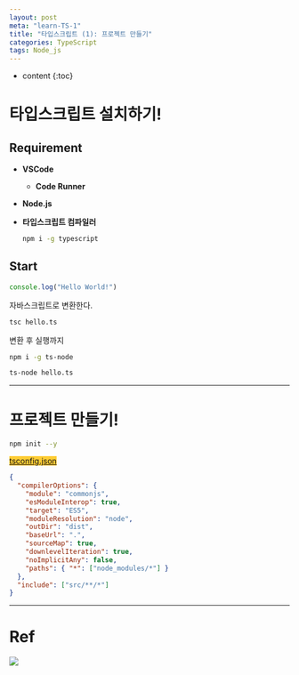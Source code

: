 ```yaml
---
layout: post
meta: "learn-TS-1"
title: "타입스크립트 (1): 프로젝트 만들기"
categories: TypeScript
tags: Node_js
---
```


* content
{:toc}


# 타입스크립트 설치하기!

## Requirement

- **VSCode**

  - **Code Runner**

- **Node.js**

- **타입스크립트 컴파일러**

  ```sh
  npm i -g typescript
  ```

## Start

```typescript
console.log("Hello World!")
```

자바스크립트로 변환한다.

```sh
tsc hello.ts
```

변환 후 실행까지

```sh
npm i -g ts-node
```

```sh
ts-node hello.ts
```

---

# 프로젝트 만들기!

```sh
npm init --y
```



<u style="background:#ffcc33">tsconfig.json</u>

```json
{
  "compilerOptions": {
    "module": "commonjs",
    "esModuleInterop": true,
    "target": "ES5",
    "moduleResolution": "node",
    "outDir": "dist",
    "baseUrl": ".",
    "sourceMap": true,
    "downlevelIteration": true,
    "noImplicitAny": false,
    "paths": { "*": ["node_modules/*"] }
  },
  "include": ["src/**/*"]
}
```









---

# Ref

![](https://image.aladin.co.kr/product/23421/79/cover500/k092638385_1.jpg)

